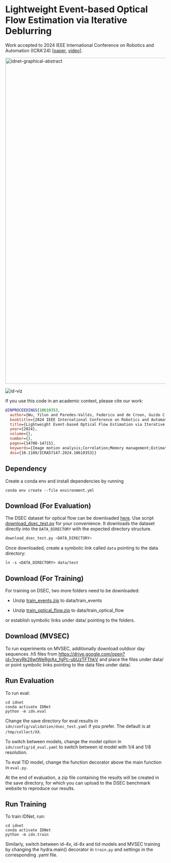 # Lightweight Event-based Optical Flow Estimation via Iterative Deblurring

Work accepted to 2024 IEEE International Conference on Robotics and Automation (ICRA'24) [[paper](https://arxiv.org/abs/2211.13726), [video](https://www.youtube.com/watch?v=1qA1hONS4Sw)].


<img width="1024" alt="idnet-graphical-abstract" src="https://github.com/tudelft/idnet/assets/10345786/0fa638b2-583e-4ad4-99b1-7bcc9a5e465f">


![id-viz](https://github.com/tudelft/idnet/assets/10345786/f6314f3a-7e24-444a-bd28-695267ede7b4)

If you use this code in an academic context, please cite our work:

```bibtex
@INPROCEEDINGS{10610353,
  author={Wu, Yilun and Paredes-Vallés, Federico and de Croon, Guido C. H. E.},
  booktitle={2024 IEEE International Conference on Robotics and Automation (ICRA)}, 
  title={Lightweight Event-based Optical Flow Estimation via Iterative Deblurring}, 
  year={2024},
  volume={},
  number={},
  pages={14708-14715},
  keywords={Image motion analysis;Correlation;Memory management;Estimation;Rendering (computer graphics);Real-time systems;Iterative algorithms},
  doi={10.1109/ICRA57147.2024.10610353}}
```

## Dependency
Create a conda env and install dependencies by running
```
conda env create --file environment.yml
```

## Download (For Evaluation)
The DSEC dataset for optical flow can be downloaded [here](https://dsec.ifi.uzh.ch/dsec-datasets/download/).
Use script [download_dsec_test.py](download_dsec_test.py) for your convenience.
It downloads the dataset directly into the `DATA_DIRECTORY` with the expected directory structure.
```python
download_dsec_test.py <DATA_DIRECTORY>
```
Once downloaded, create a symbolic link called  `data` pointing to the data directory:
```
ln -s <DATA_DIRECTORY> data/test
```

## Download (For Training)
For training on DSEC, two more folders need to be downloaded:

- Unzip [train_events.zip](https://download.ifi.uzh.ch/rpg/DSEC/train_coarse/train_events.zip) to data/train_events

- Unzip [train_optical_flow.zip](https://download.ifi.uzh.ch/rpg/DSEC/train_coarse/train_optical_flow.zip) to data/train_optical_flow

or establish symbolic links under data/ pointing to the folders.

## Download (MVSEC)
To run experiments on MVSEC, additionally download outdoor day sequences .h5 files from https://drive.google.com/open?id=1rwyRk26wtWeRgrAx_fgPc-ubUzTFThkV
and place the files under data/ or point symbolic links pointing to the data files under data/.

## Run Evaluation

To run eval:
```
cd idnet
conda activate IDNet
python -m idn.eval
```

Change the save directory for eval results in `idn/config/validation/dsec_test.yaml` if you prefer. The default is at `/tmp/collect/XX`.

To switch between models, change the model option in `idn/config/id_eval.yaml` to switch between id model with 1/4 and 1/8 resolution.

To eval TID model, change the function decorator above the main function in `eval.py`.

At the end of evaluation, a zip file containing the results will be created in the save directory, for which you can upload to the DSEC benchmark website to reproduce our results.

## Run Training
To train IDNet, run:
```
cd idnet
conda activate IDNet
python -m idn.train
```

Similarly, switch between id-4x, id-8x and tid models and MVSEC training by changing the hydra.main() decorator in `train.py` and settings in the corresponding .yaml file.


